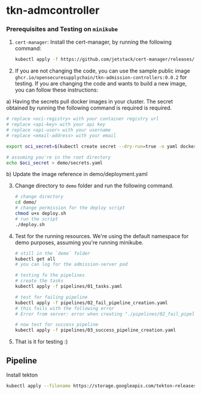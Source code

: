 # tkn-admcontroller



### Prerequisites and Testing on `minikube`
 
1. `cert-manager`: Install the cert-manager, by running the following command:

   ```bash
   kubectl apply -f https://github.com/jetstack/cert-manager/releases/download/v1.5.3/cert-manager.yaml
   ```

2. If you are not changing the code, you can use the sample public image `ghcr.io/opensecuresupplychain/tkn-admission-controllers:0.0.2` for testing. If you are changing the code and wants to build a new image, you can follow these instructions:

a) Having the secrets pull docker images in your cluster. The secret obtained by running the following command is required is required.

   ```bash
   # replace <oci-registry> with your container registry url
   # replace <api-key> with your api key
   # replace <api-user> with your username
   # replace <email-address> with your email

   export oci_secret=$(kubectl create secret --dry-run=true -o yaml docker-registry registry-key --docker-server=<oci-registry> --docker-password=<api-key> --docker-username=<api-user> --docker-email=<email-address>)

   # assuming you're in the root directory
   echo $oci_secret > demo/secrets.yaml
   ```
b) Update the image reference in demo/deployment.yaml 

3. Change directory to `demo` folder and run the following command.

   ```bash
   # change directory
   cd demo/
   # change permission for the deploy script
   chmod u+x deploy.sh
   # run the script
   ./deploy.sh
   ```

4. Test for the running resources. We're using the default namespace for demo purposes, assuming you're running minikube.

   ```bash
   # still in the `demo` folder
   kubectl get all
   # you can log for the admission-server pod

   # testing fo the pipelines
   # create the tasks
   kubectl apply -f pipelines/01_tasks.yaml

   # test for failing pipeline
   kubectl apply -f pipelines/02_fail_pipeline_creation.yaml
   # this fails with the following error
   # Error from server: error when creating "./pipelines/02_fail_pipeline_creation.yaml": admission webhook "pipeline-validation.default.svc" denied the request: sigstore sign annotation not found

   # now test for success pipeline
   kubectl apply -f pipelines/03_success_pipeline_creation.yaml

   ```

5. That is it for testing :)

## Pipeline

Install tekton

```bash
kubectl apply --filename https://storage.googleapis.com/tekton-releases/pipeline/latest/release.yaml
```
